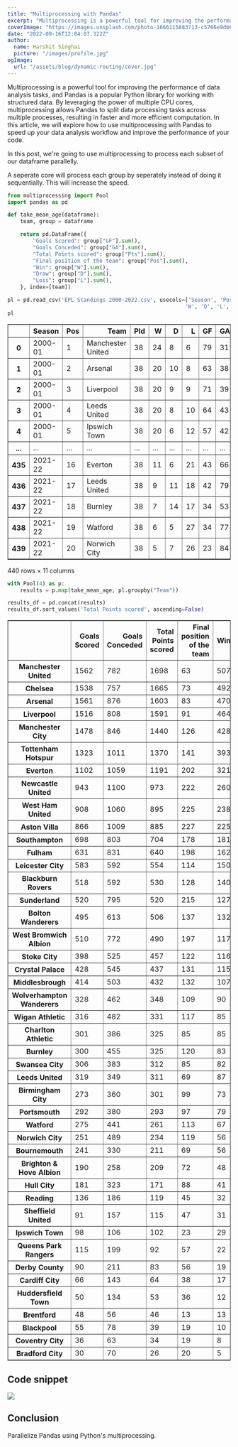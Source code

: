 ```yaml
---
title: "Multiprocessing with Pandas"
excerpt: "Multiprocessing is a powerful tool for improving the performance of data analysis tasks, and Pandas is a popular Python library for working with structured data.By leveraging the power of multiple CPU cores, multiprocessing allows Pandas to split data processing tasks across multiple processes, resulting in faster and more efficient computation."
coverImage: "https://images.unsplash.com/photo-1666115883713-c5766e9d668e?ixlib=rb-4.0.3&ixid=MnwxMjA3fDB8MHxwaG90by1wYWdlfHx8fGVufDB8fHx8&auto=format&fit=crop&w=1032&q=80"
date: "2022-09-16T12:04:07.322Z"
author:
  name: Harshit Singhai
  picture: "/images/profile.jpg"
ogImage:
  url: "/assets/blog/dynamic-routing/cover.jpg"
---
```


Multiprocessing is a powerful tool for improving the performance of data analysis tasks, and Pandas is a popular Python library for working with structured data. By leveraging the power of multiple CPU cores, multiprocessing allows Pandas to split data processing tasks across multiple processes, resulting in faster and more efficient computation. In this article, we will explore how to use multiprocessing with Pandas to speed up your data analysis workflow and improve the performance of your code.

In this post, we're going to use multiprocessing to process each subset of our dataframe parallelly.

A seperate core will process each group by seperately instead of doing it sequentially. This will increase the speed.

```python
from multiprocessing import Pool
import pandas as pd
```

```python
def take_mean_age(dataframe):
    team, group = dataframe

    return pd.DataFrame({
        "Goals Scored": group["GF"].sum(),
        "Goals Conceded": group["GA"].sum(),
        "Total Points scored": group["Pts"].sum(),
        "Final position of the team": group["Pos"].sum(),
        "Win": group["W"].sum(),
        "Draw": group["D"].sum(),
        "Loss": group["L"].sum(),
    }, index=[team])

```

```python
pl = pd.read_csv('EPL Standings 2000-2022.csv', usecols=['Season', 'Pos', 'Team', 'Pld',
                                                        'W', 'D', 'L', 'GF', 'GA', 'GD', 'Pts'])
pl
```

<div>
<style scoped>
    .dataframe tbody tr th:only-of-type {
        vertical-align: middle;
    }

    .dataframe tbody tr th {
        vertical-align: top;
    }

    .dataframe thead th {
        text-align: right;
    }

</style>
<table border="1" class="dataframe">
  <thead>
    <tr style="text-align: right;">
      <th></th>
      <th>Season</th>
      <th>Pos</th>
      <th>Team</th>
      <th>Pld</th>
      <th>W</th>
      <th>D</th>
      <th>L</th>
      <th>GF</th>
      <th>GA</th>
      <th>GD</th>
      <th>Pts</th>
    </tr>
  </thead>
  <tbody>
    <tr>
      <th>0</th>
      <td>2000-01</td>
      <td>1</td>
      <td>Manchester United</td>
      <td>38</td>
      <td>24</td>
      <td>8</td>
      <td>6</td>
      <td>79</td>
      <td>31</td>
      <td>48</td>
      <td>80</td>
    </tr>
    <tr>
      <th>1</th>
      <td>2000-01</td>
      <td>2</td>
      <td>Arsenal</td>
      <td>38</td>
      <td>20</td>
      <td>10</td>
      <td>8</td>
      <td>63</td>
      <td>38</td>
      <td>25</td>
      <td>70</td>
    </tr>
    <tr>
      <th>2</th>
      <td>2000-01</td>
      <td>3</td>
      <td>Liverpool</td>
      <td>38</td>
      <td>20</td>
      <td>9</td>
      <td>9</td>
      <td>71</td>
      <td>39</td>
      <td>32</td>
      <td>69</td>
    </tr>
    <tr>
      <th>3</th>
      <td>2000-01</td>
      <td>4</td>
      <td>Leeds United</td>
      <td>38</td>
      <td>20</td>
      <td>8</td>
      <td>10</td>
      <td>64</td>
      <td>43</td>
      <td>21</td>
      <td>68</td>
    </tr>
    <tr>
      <th>4</th>
      <td>2000-01</td>
      <td>5</td>
      <td>Ipswich Town</td>
      <td>38</td>
      <td>20</td>
      <td>6</td>
      <td>12</td>
      <td>57</td>
      <td>42</td>
      <td>15</td>
      <td>66</td>
    </tr>
    <tr>
      <th>...</th>
      <td>...</td>
      <td>...</td>
      <td>...</td>
      <td>...</td>
      <td>...</td>
      <td>...</td>
      <td>...</td>
      <td>...</td>
      <td>...</td>
      <td>...</td>
      <td>...</td>
    </tr>
    <tr>
      <th>435</th>
      <td>2021-22</td>
      <td>16</td>
      <td>Everton</td>
      <td>38</td>
      <td>11</td>
      <td>6</td>
      <td>21</td>
      <td>43</td>
      <td>66</td>
      <td>-23</td>
      <td>39</td>
    </tr>
    <tr>
      <th>436</th>
      <td>2021-22</td>
      <td>17</td>
      <td>Leeds United</td>
      <td>38</td>
      <td>9</td>
      <td>11</td>
      <td>18</td>
      <td>42</td>
      <td>79</td>
      <td>-37</td>
      <td>38</td>
    </tr>
    <tr>
      <th>437</th>
      <td>2021-22</td>
      <td>18</td>
      <td>Burnley</td>
      <td>38</td>
      <td>7</td>
      <td>14</td>
      <td>17</td>
      <td>34</td>
      <td>53</td>
      <td>-19</td>
      <td>35</td>
    </tr>
    <tr>
      <th>438</th>
      <td>2021-22</td>
      <td>19</td>
      <td>Watford</td>
      <td>38</td>
      <td>6</td>
      <td>5</td>
      <td>27</td>
      <td>34</td>
      <td>77</td>
      <td>-43</td>
      <td>23</td>
    </tr>
    <tr>
      <th>439</th>
      <td>2021-22</td>
      <td>20</td>
      <td>Norwich City</td>
      <td>38</td>
      <td>5</td>
      <td>7</td>
      <td>26</td>
      <td>23</td>
      <td>84</td>
      <td>-61</td>
      <td>22</td>
    </tr>
  </tbody>
</table>
<p>440 rows × 11 columns</p>
</div>

```python
with Pool(4) as p:
    results = p.map(take_mean_age, pl.groupby("Team"))

results_df = pd.concat(results)
results_df.sort_values('Total Points scored', ascending=False)
```

<div>
<style scoped>
    .dataframe tbody tr th:only-of-type {
        vertical-align: middle;
    }

    .dataframe tbody tr th {
        vertical-align: top;
    }

    .dataframe thead th {
        text-align: right;
    }

</style>
<table border="1" class="dataframe">
  <thead>
    <tr style="text-align: right;">
      <th></th>
      <th>Goals Scored</th>
      <th>Goals Conceded</th>
      <th>Total Points scored</th>
      <th>Final position of the team</th>
      <th>Win</th>
      <th>Draw</th>
      <th>Loss</th>
    </tr>
  </thead>
  <tbody>
    <tr>
      <th>Manchester United</th>
      <td>1562</td>
      <td>782</td>
      <td>1698</td>
      <td>63</td>
      <td>507</td>
      <td>177</td>
      <td>152</td>
    </tr>
    <tr>
      <th>Chelsea</th>
      <td>1538</td>
      <td>757</td>
      <td>1665</td>
      <td>73</td>
      <td>492</td>
      <td>189</td>
      <td>155</td>
    </tr>
    <tr>
      <th>Arsenal</th>
      <td>1561</td>
      <td>876</td>
      <td>1603</td>
      <td>83</td>
      <td>470</td>
      <td>193</td>
      <td>173</td>
    </tr>
    <tr>
      <th>Liverpool</th>
      <td>1516</td>
      <td>808</td>
      <td>1591</td>
      <td>91</td>
      <td>464</td>
      <td>199</td>
      <td>173</td>
    </tr>
    <tr>
      <th>Manchester City</th>
      <td>1478</td>
      <td>846</td>
      <td>1440</td>
      <td>126</td>
      <td>428</td>
      <td>156</td>
      <td>214</td>
    </tr>
    <tr>
      <th>Tottenham Hotspur</th>
      <td>1323</td>
      <td>1011</td>
      <td>1370</td>
      <td>141</td>
      <td>393</td>
      <td>191</td>
      <td>252</td>
    </tr>
    <tr>
      <th>Everton</th>
      <td>1102</td>
      <td>1059</td>
      <td>1191</td>
      <td>202</td>
      <td>321</td>
      <td>228</td>
      <td>287</td>
    </tr>
    <tr>
      <th>Newcastle United</th>
      <td>943</td>
      <td>1100</td>
      <td>973</td>
      <td>222</td>
      <td>260</td>
      <td>193</td>
      <td>307</td>
    </tr>
    <tr>
      <th>West Ham United</th>
      <td>908</td>
      <td>1060</td>
      <td>895</td>
      <td>225</td>
      <td>238</td>
      <td>181</td>
      <td>303</td>
    </tr>
    <tr>
      <th>Aston Villa</th>
      <td>866</td>
      <td>1009</td>
      <td>885</td>
      <td>227</td>
      <td>225</td>
      <td>210</td>
      <td>287</td>
    </tr>
    <tr>
      <th>Southampton</th>
      <td>698</td>
      <td>803</td>
      <td>704</td>
      <td>178</td>
      <td>181</td>
      <td>161</td>
      <td>228</td>
    </tr>
    <tr>
      <th>Fulham</th>
      <td>631</td>
      <td>831</td>
      <td>640</td>
      <td>198</td>
      <td>162</td>
      <td>154</td>
      <td>254</td>
    </tr>
    <tr>
      <th>Leicester City</th>
      <td>583</td>
      <td>592</td>
      <td>554</td>
      <td>114</td>
      <td>150</td>
      <td>104</td>
      <td>164</td>
    </tr>
    <tr>
      <th>Blackburn Rovers</th>
      <td>518</td>
      <td>592</td>
      <td>530</td>
      <td>128</td>
      <td>140</td>
      <td>110</td>
      <td>168</td>
    </tr>
    <tr>
      <th>Sunderland</th>
      <td>520</td>
      <td>795</td>
      <td>520</td>
      <td>215</td>
      <td>127</td>
      <td>139</td>
      <td>266</td>
    </tr>
    <tr>
      <th>Bolton Wanderers</th>
      <td>495</td>
      <td>613</td>
      <td>506</td>
      <td>137</td>
      <td>132</td>
      <td>110</td>
      <td>176</td>
    </tr>
    <tr>
      <th>West Bromwich Albion</th>
      <td>510</td>
      <td>772</td>
      <td>490</td>
      <td>197</td>
      <td>117</td>
      <td>139</td>
      <td>238</td>
    </tr>
    <tr>
      <th>Stoke City</th>
      <td>398</td>
      <td>525</td>
      <td>457</td>
      <td>122</td>
      <td>116</td>
      <td>109</td>
      <td>155</td>
    </tr>
    <tr>
      <th>Crystal Palace</th>
      <td>428</td>
      <td>545</td>
      <td>437</td>
      <td>131</td>
      <td>115</td>
      <td>92</td>
      <td>173</td>
    </tr>
    <tr>
      <th>Middlesbrough</th>
      <td>414</td>
      <td>503</td>
      <td>432</td>
      <td>132</td>
      <td>107</td>
      <td>111</td>
      <td>162</td>
    </tr>
    <tr>
      <th>Wolverhampton Wanderers</th>
      <td>328</td>
      <td>462</td>
      <td>348</td>
      <td>109</td>
      <td>90</td>
      <td>78</td>
      <td>136</td>
    </tr>
    <tr>
      <th>Wigan Athletic</th>
      <td>316</td>
      <td>482</td>
      <td>331</td>
      <td>117</td>
      <td>85</td>
      <td>76</td>
      <td>143</td>
    </tr>
    <tr>
      <th>Charlton Athletic</th>
      <td>301</td>
      <td>386</td>
      <td>325</td>
      <td>85</td>
      <td>85</td>
      <td>70</td>
      <td>111</td>
    </tr>
    <tr>
      <th>Burnley</th>
      <td>300</td>
      <td>455</td>
      <td>325</td>
      <td>120</td>
      <td>83</td>
      <td>76</td>
      <td>145</td>
    </tr>
    <tr>
      <th>Swansea City</th>
      <td>306</td>
      <td>383</td>
      <td>312</td>
      <td>85</td>
      <td>82</td>
      <td>66</td>
      <td>118</td>
    </tr>
    <tr>
      <th>Leeds United</th>
      <td>319</td>
      <td>349</td>
      <td>311</td>
      <td>69</td>
      <td>87</td>
      <td>50</td>
      <td>91</td>
    </tr>
    <tr>
      <th>Birmingham City</th>
      <td>273</td>
      <td>360</td>
      <td>301</td>
      <td>99</td>
      <td>73</td>
      <td>82</td>
      <td>111</td>
    </tr>
    <tr>
      <th>Portsmouth</th>
      <td>292</td>
      <td>380</td>
      <td>293</td>
      <td>97</td>
      <td>79</td>
      <td>65</td>
      <td>122</td>
    </tr>
    <tr>
      <th>Watford</th>
      <td>275</td>
      <td>441</td>
      <td>261</td>
      <td>113</td>
      <td>67</td>
      <td>60</td>
      <td>139</td>
    </tr>
    <tr>
      <th>Norwich City</th>
      <td>251</td>
      <td>489</td>
      <td>234</td>
      <td>119</td>
      <td>56</td>
      <td>66</td>
      <td>144</td>
    </tr>
    <tr>
      <th>Bournemouth</th>
      <td>241</td>
      <td>330</td>
      <td>211</td>
      <td>69</td>
      <td>56</td>
      <td>43</td>
      <td>91</td>
    </tr>
    <tr>
      <th>Brighton &amp; Hove Albion</th>
      <td>190</td>
      <td>258</td>
      <td>209</td>
      <td>72</td>
      <td>48</td>
      <td>65</td>
      <td>77</td>
    </tr>
    <tr>
      <th>Hull City</th>
      <td>181</td>
      <td>323</td>
      <td>171</td>
      <td>88</td>
      <td>41</td>
      <td>48</td>
      <td>101</td>
    </tr>
    <tr>
      <th>Reading</th>
      <td>136</td>
      <td>186</td>
      <td>119</td>
      <td>45</td>
      <td>32</td>
      <td>23</td>
      <td>59</td>
    </tr>
    <tr>
      <th>Sheffield United</th>
      <td>91</td>
      <td>157</td>
      <td>115</td>
      <td>47</td>
      <td>31</td>
      <td>22</td>
      <td>61</td>
    </tr>
    <tr>
      <th>Ipswich Town</th>
      <td>98</td>
      <td>106</td>
      <td>102</td>
      <td>23</td>
      <td>29</td>
      <td>15</td>
      <td>32</td>
    </tr>
    <tr>
      <th>Queens Park Rangers</th>
      <td>115</td>
      <td>199</td>
      <td>92</td>
      <td>57</td>
      <td>22</td>
      <td>26</td>
      <td>66</td>
    </tr>
    <tr>
      <th>Derby County</th>
      <td>90</td>
      <td>211</td>
      <td>83</td>
      <td>56</td>
      <td>19</td>
      <td>26</td>
      <td>69</td>
    </tr>
    <tr>
      <th>Cardiff City</th>
      <td>66</td>
      <td>143</td>
      <td>64</td>
      <td>38</td>
      <td>17</td>
      <td>13</td>
      <td>46</td>
    </tr>
    <tr>
      <th>Huddersfield Town</th>
      <td>50</td>
      <td>134</td>
      <td>53</td>
      <td>36</td>
      <td>12</td>
      <td>17</td>
      <td>47</td>
    </tr>
    <tr>
      <th>Brentford</th>
      <td>48</td>
      <td>56</td>
      <td>46</td>
      <td>13</td>
      <td>13</td>
      <td>7</td>
      <td>18</td>
    </tr>
    <tr>
      <th>Blackpool</th>
      <td>55</td>
      <td>78</td>
      <td>39</td>
      <td>19</td>
      <td>10</td>
      <td>9</td>
      <td>19</td>
    </tr>
    <tr>
      <th>Coventry City</th>
      <td>36</td>
      <td>63</td>
      <td>34</td>
      <td>19</td>
      <td>8</td>
      <td>10</td>
      <td>20</td>
    </tr>
    <tr>
      <th>Bradford City</th>
      <td>30</td>
      <td>70</td>
      <td>26</td>
      <td>20</td>
      <td>5</td>
      <td>11</td>
      <td>22</td>
    </tr>
  </tbody>
</table>
</div>

## Code snippet

<img src="https://i.imgur.com/XrZB0D4.png">

## Conclusion

Parallelize Pandas using Python's multiprocessing.
